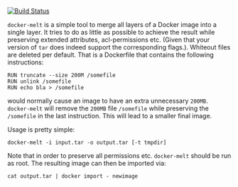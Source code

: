 [![Build Status](https://travis-ci.org/brauner/docker-melt.svg?branch=master)](https://travis-ci.org/brauner/docker-melt)

`docker-melt` is a simple tool to merge all layers of a Docker image into
a single layer. It tries to do as little as possible to achieve the result
while preserving extended attributes, acl-permissions etc. (Given that your
version of `tar` does indeed support the corresponding flags.). Whiteout files
are deleted per default. That is a Dockerfile that contains the following
instructions:

```
RUN truncate --size 200M /somefile
RUN unlink /somefile
RUN echo bla > /somefile
```

would normally cause an image to have an extra unnecessary `200MB`. `docker-melt` will
remove the `200MB` file `/somefile` while preserving the `/somefile` in the
last instruction. This will lead to a smaller final image.

Usage is pretty simple:

```
docker-melt -i input.tar -o output.tar [-t tmpdir]
```

Note that in order to preserve all permissions etc. `docker-melt` should be run as
root. The resulting image can then be imported via:

```
cat output.tar | docker import - newimage
```
